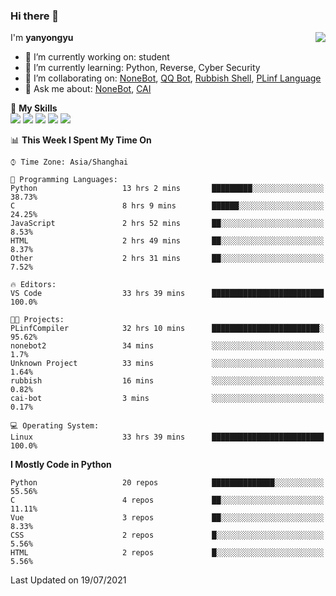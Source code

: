 ### Hi there 👋

<a href="#">
  <img align="right" src="https://github-readme-stats.vercel.app/api?username=yanyongyu&count_private=true&show_icons=true&bg_color=15,f2f7fd,E0EAFC" />
</a>

I'm **yanyongyu**

- 🔭 I’m currently working on: student
- 🌱 I’m currently learning: Python, Reverse, Cyber Security
- 👯 I’m collaborating on: [NoneBot](https://github.com/nonebot), [QQ Bot](https://github.com/Mrs4s/go-cqhttp), [Rubbish Shell](https://github.com/yanyongyu/rubbish), [PLinf Language](https://github.com/yanyongyu/PLinf)
- 💬 Ask me about: [NoneBot](https://github.com/nonebot), [CAI](https://github.com/cscs181/CAI)

🌟 **My Skills**  
![](https://img.shields.io/badge/-Python-3e74a2?style=flat-square&logo=Python&logoColor=fff)
![](https://img.shields.io/badge/-Vue-4fc08d?style=flat-square&logo=Vue.js&logoColor=fff)
![](https://img.shields.io/badge/-Node.js-339933?style=flat-square&logo=Node.js&logoColor=fff)
![](https://img.shields.io/badge/-Docker-2496ED?style=flat-square&logo=Docker&logoColor=fff)
![](https://img.shields.io/badge/-Linux-000000?style=flat-square&logo=Linux&logoColor=fff)

<!--START_SECTION:waka-->
📊 **This Week I Spent My Time On** 

```text
⌚︎ Time Zone: Asia/Shanghai

💬 Programming Languages: 
Python                   13 hrs 2 mins       █████████░░░░░░░░░░░░░░░░   38.73% 
C                        8 hrs 9 mins        ██████░░░░░░░░░░░░░░░░░░░   24.25% 
JavaScript               2 hrs 52 mins       ██░░░░░░░░░░░░░░░░░░░░░░░   8.53% 
HTML                     2 hrs 49 mins       ██░░░░░░░░░░░░░░░░░░░░░░░   8.37% 
Other                    2 hrs 31 mins       ██░░░░░░░░░░░░░░░░░░░░░░░   7.52%

🔥 Editors: 
VS Code                  33 hrs 39 mins      █████████████████████████   100.0%

🐱‍💻 Projects: 
PLinfCompiler            32 hrs 10 mins      ████████████████████████░   95.62% 
nonebot2                 34 mins             ░░░░░░░░░░░░░░░░░░░░░░░░░   1.7% 
Unknown Project          33 mins             ░░░░░░░░░░░░░░░░░░░░░░░░░   1.64% 
rubbish                  16 mins             ░░░░░░░░░░░░░░░░░░░░░░░░░   0.82% 
cai-bot                  3 mins              ░░░░░░░░░░░░░░░░░░░░░░░░░   0.17%

💻 Operating System: 
Linux                    33 hrs 39 mins      █████████████████████████   100.0%

```

**I Mostly Code in Python** 

```text
Python                   20 repos            ██████████████░░░░░░░░░░░   55.56% 
C                        4 repos             ██░░░░░░░░░░░░░░░░░░░░░░░   11.11% 
Vue                      3 repos             ██░░░░░░░░░░░░░░░░░░░░░░░   8.33% 
CSS                      2 repos             █░░░░░░░░░░░░░░░░░░░░░░░░   5.56% 
HTML                     2 repos             █░░░░░░░░░░░░░░░░░░░░░░░░   5.56%

```



 Last Updated on 19/07/2021
<!--END_SECTION:waka-->

